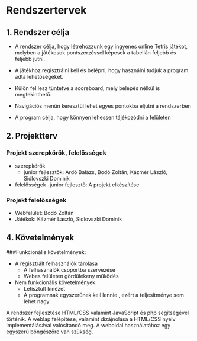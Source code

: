 # Rendszertervek

## 1. Rendszer célja

- A rendszer célja, hogy létrehozzunk egy ingyenes online Tetris játékot, melyben a játékosok pontszerzéssel képesek a tabellán feljebb és feljebb jutni.

- A játékhoz regisztrálni kell és belépni, hogy használni tudjuk a program adta lehetőségeket.

- Külön fel lesz tüntetve a scoreboard, mely belépés nélkül is megtekinthető.

- Navigációs menün keresztül lehet egyes pontokba eljutni a rendszerben

- A program célja, hogy könnyen lehessen tájékozódni a felületen

## 2. Projektterv

### Projekt szerepkörök, felelősségek

- szerepkörök
	- junior fejlesztők: Ardó Balázs, Bodó Zoltán, Kázmér László, Sidlovszki Dominik
- felelősségek
	-junior fejlesztő: A projekt elkészítése

### Projekt felelősségek

- Webfelület: Bodó Zoltán
- Játékok: Kázmér László, Sidlovszki Dominik

## 4. Követelmények

###Funkcionális követelmények:

- A regisztrált felhasználók tárolása
	- A felhasználók csoportba szervezése
	- Webes felületen gördülékeny működés
- Nem funkcionális követelmények:
	- Letisztult kinézet
	- A programnak egyszerűnek kell lennie , ezért a teljesítménye sem lehet nagy

A rendszer fejlesztése HTML/CSS valamint JavaScript és php segítségével történik. A weblap felépítése, valamint dizájnolása a HTML/CSS nyelv implementálásával valósítandó meg. A weboldal használatához egy egyszerű böngészőre van szükség.
